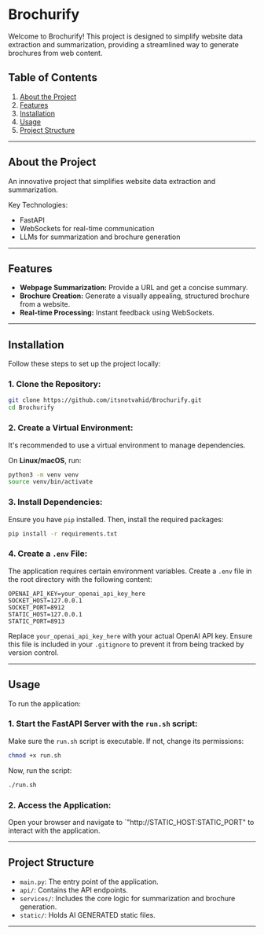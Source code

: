 
# Brochurify

Welcome to Brochurify! This project is designed to simplify website data extraction and summarization, providing a streamlined way to generate brochures from web content.

## Table of Contents

1. [About the Project](#about-the-project)
2. [Features](#features)
3. [Installation](#installation)
4. [Usage](#usage)
5. [Project Structure](#project-structure)

---

## About the Project

An innovative project that simplifies website data extraction and summarization.

Key Technologies:
- FastAPI
- WebSockets for real-time communication
- LLMs for summarization and brochure generation

---

## Features

- **Webpage Summarization:** Provide a URL and get a concise summary.
- **Brochure Creation:** Generate a visually appealing, structured brochure from a website.
- **Real-time Processing:** Instant feedback using WebSockets.

---

## Installation

Follow these steps to set up the project locally:

### 1. **Clone the Repository:**

   ```bash
   git clone https://github.com/itsnotvahid/Brochurify.git
   cd Brochurify
   ```

### 2. **Create a Virtual Environment:**

   It's recommended to use a virtual environment to manage dependencies.

   On **Linux/macOS**, run:

   ```bash
   python3 -m venv venv
   source venv/bin/activate
   ```

### 3. **Install Dependencies:**

   Ensure you have `pip` installed. Then, install the required packages:

   ```bash
   pip install -r requirements.txt
   ```

### 4. **Create a `.env` File:**

   The application requires certain environment variables. Create a `.env` file in the root directory with the following content:

   ```env
   OPENAI_API_KEY=your_openai_api_key_here
   SOCKET_HOST=127.0.0.1
   SOCKET_PORT=8912
   STATIC_HOST=127.0.0.1
   STATIC_PORT=8913
   ```

   Replace `your_openai_api_key_here` with your actual OpenAI API key. Ensure this file is included in your `.gitignore` to prevent it from being tracked by version control.

---

## Usage

To run the application:

### 1. **Start the FastAPI Server with the `run.sh` script:**

   Make sure the `run.sh` script is executable. If not, change its permissions:

   ```bash
   chmod +x run.sh
   ```

   Now, run the script:

   ```bash
   ./run.sh
   ```

### 2. **Access the Application:**

   Open your browser and navigate to `"http://STATIC_HOST:STATIC_PORT" to interact with the application.

---

## Project Structure

- `main.py`: The entry point of the application.
- `api/`: Contains the API endpoints.
- `services/`: Includes the core logic for summarization and brochure generation.
- `static/`: Holds AI GENERATED static files.

---
